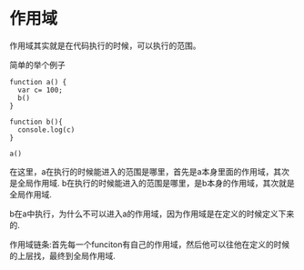 # 作用域

作用域其实就是在代码执行的时候，可以执行的范围。

简单的举个例子

```
function a() {
  var c= 100;
  b()
}

function b(){
  console.log(c)
}

a()
```

在这里，a在执行的时候能进入的范围是哪里，首先是a本身里面的作用域，其次是全局作用域.
b在执行的时候能进入的范围是哪里，是b本身的作用域，其次就是全局作用域.

b在a中执行，为什么不可以进入a的作用域，因为作用域是在定义的时候定义下来的.

作用域链条:首先每一个funciton有自己的作用域，然后他可以往他在定义的时候的上层找，最终到全局作用域.